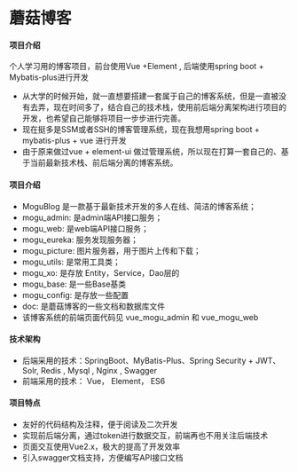 # 蘑菇博客

#### 项目介绍
个人学习用的博客项目，前台使用Vue +Element , 后端使用spring boot + Mybatis-plus进行开发

- 从大学的时候开始，就一直想要搭建一套属于自己的博客系统，但是一直被没有去弄，现在时间多了，结合自己的技术栈，使用前后端分离架构进行项目的开发，也希望自己能够将项目一步步进行完善。
- 现在挺多是SSM或者SSH的博客管理系统，现在我想用spring boot + mybatis-plus  + vue 进行开发
- 由于原来做过vue + element-ui 做过管理系统，所以现在打算一套自己的、基于当前最新技术栈、前后端分离的博客系统。

#### 项目介绍

- MoguBlog 是一款基于最新技术开发的多人在线、简洁的博客系统；
- mogu_admin: 是admin端API接口服务；
- mogu_web: 是web端API接口服务；
- mogu_eureka: 服务发现服务器；
- mogu_picture: 图片服务器，用于图片上传和下载；
- mogu_utils: 是常用工具类；
- mogu_xo: 是存放 Entity，Service，Dao层的
- mogu_base: 是一些Base基类
- mogu_config: 是存放一些配置
- doc: 是蘑菇博客的一些文档和数据库文件
- 该博客系统的前端页面代码见 vue_mogu_admin  和 vue_mogu_web

#### 技术架构

- 后端采用的技术：SpringBoot、MyBatis-Plus、Spring Security + JWT、Solr, Redis , Mysql , Nginx , Swagger
- 前端采用的技术： Vue， Element， ES6

#### 项目特点

- 友好的代码结构及注释，便于阅读及二次开发
- 实现前后端分离，通过token进行数据交互，前端再也不用关注后端技术
- 页面交互使用Vue2.x，极大的提高了开发效率
- 引入swagger文档支持，方便编写API接口文档

